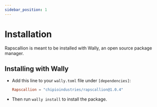```yaml
---
sidebar_position: 1
---
```


# Installation

Rapscallion is meant to be installed with Wally, an open source package manager.

## Installing with Wally

* Add this line to your `wally.toml` file under `[dependencies]`:

	```toml
	Rapscallion = "chipioindustries/rapscallion@1.0.4"
	```

* Then run `wally install` to install the package.
